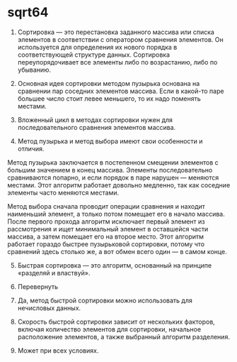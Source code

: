 # sqrt64

1. Сортировка — это перестановка заданного массива или списка элементов в соответствии с оператором сравнения элементов. Он используется для определения их нового порядка в соответствующей структуре данных. Сортировка переупорядочивает все элементы либо по возрастанию, либо по убыванию.

2. Основная идея сортировки методом пузырька основана на сравнении пар соседних элементов массива. Если в какой-то паре большее число стоит левее меньшего, то их надо поменять местами.

3. Вложенный цикл в методах сортировки нужен для последовательного сравнения элементов массива.

4. Метод пузырька и метод выбора имеют свои особенности и отличия.

Метод пузырька заключается в постепенном смещении элементов с большим значением в конец массива. Элементы последовательно сравниваются попарно, и если порядок в паре нарушен — меняются местами. Этот алгоритм работает довольно медленно, так как соседние элементы часто меняются местами.

Метод выбора сначала проводит операции сравнения и находит наименьший элемент, а только потом помещает его в начало массива. После первого прохода алгоритм исключает первый элемент из рассмотрения и ищет минимальный элемент в оставшейся части массива, а затем помещает его на второе место. Этот алгоритм работает гораздо быстрее пузырьковой сортировки, потому что сравнений здесь столько же, а вот обмен всего один — в самом конце. 

5. Быстрая сортировка — это алгоритм, основанный на принципе «разделяй и властвуй».

6. Перевернуть

7. Да, метод быстрой сортировки можно использовать для нечисловых данных.

8. Скорость быстрой сортировки зависит от нескольких факторов, включая количество элементов для сортировки, начальное расположение элементов, а также выбранный алгоритм разделения.

9. Может при всех условиях.
